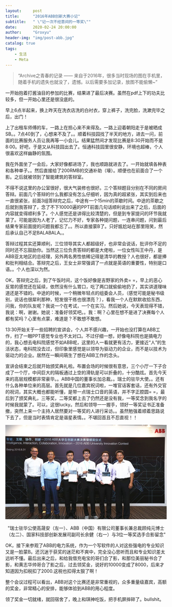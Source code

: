 ```yaml
---
layout:     post
title:      "2016年ABB创新大赛小记"
subtitle:   " \"记一次不经意间的一等奖\""
date:       2020-02-24 20:00:00
author:     "Groxyu"
header-img: "img/post-abb.jpg"
catalog: true
tags:
    - 生活
    - Meta
---
```


> “Archive之青春的记录 —— 来自于2016年，很多当时现场的图在手机里，随着手机的遗失也就没了，遗憾。以后需要多加记录，放图不能偷懒~”

一开始抱着打酱油目的参加的比赛，结果进了最后决赛。虽然在pdf上下的功夫比较多，但一开始心里还是很没底的。

早上6点半起来，换上昨天在洗衣店洗的白衬衣，穿上裤子，洗完脸，洗漱完毕之后，出门！

上了出租车师傅的车，一路上在担心来不来得及。一路上迎着朝阳走于是被晒成SB。。7点40到了，心想来不及了。。顺着科技园找了半天的地方，进去一问，前面的比赛服务人员让我再等一小会儿。结果猛然间才发现比赛是8:30开始而不是8:00。好吧，于是又从科技园出去了。恒通科技园里很安静，环境也超棒，个人很喜欢这样幽静的氛围。

我在外面坐了一会后，大家好像都进场了，我也顺路就进去了。一开始就填各种表和各种单子。。然后直接给了200RMB的交通补助（壕）。顺便也在前面合了一个影。之后就被领到了智能建筑的答辩室。

不得不说这里的办公室很好，很大气装修也很好。三个答辩题目分别在不同的房间答辩。前面几个答辩的什么我都没有怎么仔细听，因为真的超紧张，其实到后来也一直很紧张，前面3组答辩完之后，中途有一个15min的茶歇时间。中途的茶歇之后就到我答辩了，念了不下10000遍的PPT前面几句话顺利说出来了之后，后面的内容就变得顺利多了。个人感觉还是讲得比较清楚的，但是到专家提问的环节我就蒙了。可能是因为人老了，记忆力不好，专家各种提问题，一连串问题，问到最后结果专家前面提的问题我都忘了。。所以直接蒙B了。只好尴尬站在那里陪笑，然后承认自己不足BALABALA。。

答辩过程其实还算顺利，三位领导其实人都超级好，也非常会说话，批评你不足的同时还不忘鼓励你。当然这三位负责答辩的都是大佬啦，一位女性叫王中丹，是ABB亚太地区的总经理，另外两名男性依稀记得是清华的教授？人也很好，都是捧和批判相结合。答辩完之后，王女士非常强调了一点就是英语的重要性，特别是口语。。个人也深以为然。

OK，答辩完之后，到了午饭时间，这个饭好像是吉野家的外卖= =，早上的恶心反胃的感觉还在延续，依然没有什么胃口，吃了两口就偷偷地扔了，其实讲道理味道还是不错的。中途的时候，一个稍微年轻点的组委会人员，（感觉可能是秘书级别，说话也很犀利那种，短发很干练也很漂亮？），看我一个人在默默收拾东西，问我，你的队友呢？我说一个在考试，一个在实习。然后她说，今天表现得不错，我说：啊，谢谢。她说：准备好领奖吧。。我：啊？心里在想不是进了决赛每个人都有奖吗？心里有点蒙，难道是？不敢想不敢想。

13:30开始关于一些招聘的宣讲会，个人并不感兴趣，一开始也没打算在ABB工作，扫了一眼PPT感觉专业也不太对口。不过仔细一想，好像电科院也是搞电力的，我心想去电科院感觉不如ABB呢，这里的人一看就更有活力，更接近“人”的生活状态，电科院没去过，但印象里感觉是以领导为驱动力的企业，而不是以技术为驱动力的企业。居然在一瞬间萌生了想在ABB工作的念头。

宣讲会结束之后就开始颁奖典礼啦。布置会场的时候很有意思，三个小厅一下子合成了一个厅，中间巨大的隔板通过上空的滑轨是可以折叠的，十分酷炫。首先今天来的高层规模都非常豪华。。ABB中国的董事长加总裁。。瑞士的驻华大使。。还有什么各种单位来的高层。首先就是几位嘉宾祝词啦，一堆官话客套话，还有外交官的祝词，其实大概也都能听懂，是带一点瑞士口音的英语，并不字正腔圆= =，最后到了颁奖典礼，三等奖，二等奖都上去了仍然还是没有我，一等奖念到我名字的时候我就蒙了。可以，这很lucky。然后和领导一一握手，领好一等奖证书正准备撤，突然上来一个主持人居然要对一等奖的人进行采访。。虽然勉强着顺着思路说下去了，但是当时表情肯定是谐星表情。。不堪回首且不忍直视！！

![](/img/Newimg/abb-2016.jpg "瑞士驻华公使高晟安（左一）、ABB（中国）有限公司董事长兼总裁顾纯元博士（左二）、国家科技部创新发展司副司长余健（右一）与3位一等奖选手合影留念")
<center>
"瑞士驻华公使高晟安（左一）、ABB（中国）有限公司董事长兼总裁顾纯元博士（左二）、国家科技部创新发展司副司长余健（右一）与3位一等奖选手合影留念"</center>

OK，接下来参观了ABB的电力系统，作为一个写软件的人对这些强电的专业知识又是一脸蒙B。还沉迷于获奖的迷茫和不爽中，完全没心思听而且和专业知识差太远听不懂。最后出来之后，和给我借充电宝的哥们合了影，和那位美丽秘书合了影，和黄志华帅哥合了影之后，过去领奖金，说好的10000变成了8000，后来才知道因为扣税扣了2000.这税也扣得太狠了啊！

整个会议过程可以看出，ABB对这个比赛还是非常重视的，众多重量级嘉宾，高额的奖金，非常精心的安排，能够体验到ABB的用心程度。

领了奖金一切就绪，就回宿舍了，晚上和琪神吃饭，把手机屏摔碎了。bullshit。
